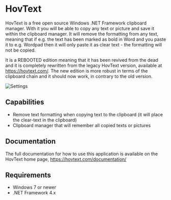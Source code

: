# HovText

HovText is a free open source Windows .NET Framework clipboard manager. With it you will be able to copy any text or picture and save it within the clipboard manager. It will remove the formatting from any text, meaning that if e.g. the text has been marked as bold in Word and you paste it to e.g. Wordpad then it will only paste it as clear text - the formatting will not be copied.

It is a REBOOTED edition meaning that it has been revived from the dead and it is completely rewritten from the legacy HovText version, available at https://hovtext.com/. The new edition is more robust in terms of the clipboard chain and it should now work, in contrary to the old version.

![Settings](http://hovtext.com/documentation/pics/General1.jpg)

## Capabilities

* Remove text formatting when copying text to the clipboard (it will place the clear-text in the clipboard)
* Clipboard manager that will remember all copied texts or pictures

## Documentation

The full documentation for how to use this application is available on the HovText home page, https://hovtext.com/documentation/

## Requirements

* Windows 7 or newer
* .NET Framework 4.x
